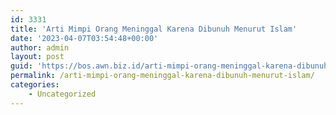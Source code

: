 ```yaml
---
id: 3331
title: 'Arti Mimpi Orang Meninggal Karena Dibunuh Menurut Islam'
date: '2023-04-07T03:54:48+00:00'
author: admin
layout: post
guid: 'https://bos.awn.biz.id/arti-mimpi-orang-meninggal-karena-dibunuh-menurut-islam/'
permalink: /arti-mimpi-orang-meninggal-karena-dibunuh-menurut-islam/
categories:
    - Uncategorized
---
```


